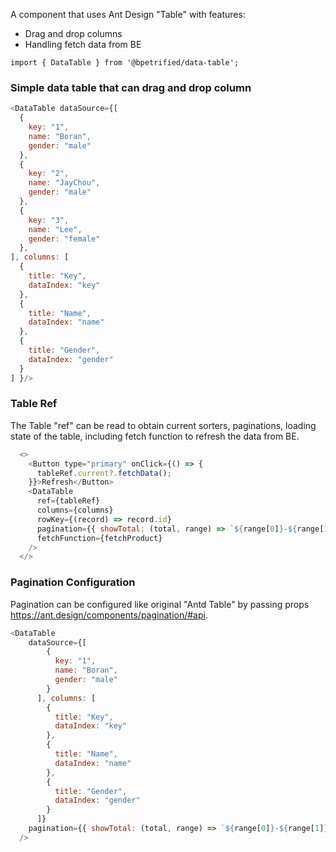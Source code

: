 A component that uses Ant Design "Table" with features: 
  - Drag and drop columns
  - Handling fetch data from BE

```
import { DataTable } from '@bpetrified/data-table';
```

### Simple data table that can drag and drop column

```js live
<DataTable dataSource={[
  {
    key: "1",
    name: "Boran",
    gender: "male"
  },
  {
    key: "2",
    name: "JayChou",
    gender: "male"
  },
  {
    key: "3",
    name: "Lee",
    gender: "female"
  },
], columns: [
  {
    title: "Key",
    dataIndex: "key"
  },
  {
    title: "Name",
    dataIndex: "name"
  },
  {
    title: "Gender",
    dataIndex: "gender"
  }
] }/>
```

### Table Ref
The Table "ref" can be read to obtain current sorters, paginations, loading state of the table, including fetch function to refresh the data from BE. 

```js 
  <>
    <Button type="primary" onClick={() => {
      tableRef.current?.fetchData();
    }}>Refresh</Button>
    <DataTable
      ref={tableRef}
      columns={columns}
      rowKey={(record) => record.id}
      pagination={{ showTotal: (total, range) => `${range[0]}-${range[1]} of ${total} items`}}
      fetchFunction={fetchProduct}
    />
  </>
  ```

### Pagination Configuration
Pagination can be configured like original "Antd Table" by passing props https://ant.design/components/pagination/#api. 

  ```js 
  <DataTable
      dataSource={[
          {
            key: "1",
            name: "Boran",
            gender: "male"
          }
        ], columns: [
          {
            title: "Key",
            dataIndex: "key"
          },
          {
            title: "Name",
            dataIndex: "name"
          },
          {
            title: "Gender",
            dataIndex: "gender"
          }
        ]}
      pagination={{ showTotal: (total, range) => `${range[0]}-${range[1]} of ${total} items`}}
    />
  ```


  
  